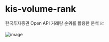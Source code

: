 # kis-volume-rank
한국투자증권 Open API 거래량 순위를 활용한 분석 💹


![image](https://github.com/SeoYounSeok/kisvolumerank/assets/43161245/dc707782-0b1a-4e63-97a9-ba99e8b53196)
